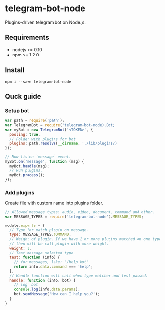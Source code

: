 # telegram-bot-node
Plugins-driven telegram bot on Node.js.

## Requirements
* nodejs >= 0.10
* npm >= 1.2.0

## Install
```
npm i --save telegram-bot-node
```

## Quck guide
### Setup bot
```js
var path = require('path');
var TelegramBot = require('telegram-bot-node).Bot;
var myBot = new TelegramBot('<TOKEN>', {
  pooling: true,
  // Folder with plugins for bot
  plugins: path.resolve(__dirname, './lib/plugins/)
});

// Now listen `message` event.
myBot.on('message', function (msg) {
  myBot.handle(msg);
  // Run plugins.
  myBot.process();
});
```

### Add plugins
Create file with custom name into plugins folder.
```js
// Allowed message types: audio, video, document, command and other.
var MESSAGE_TYPES = require('telegram-bot-node').MESSAGE_TYPES;

module.exports = {
  // Type for match plugin on message.
  type: MESSAGE_TYPES.COMMAND,
  // Weight of plugin. If we have 2 or more plugins matched on one type, 
  // then will be call plugin with more weight.
  weight: 1,
  // Test message selected type.
  test: function (info) {
    // for messages, like: "/help bot"
    return info.data.command === 'help';
  },
  // Handle function will call when type matcher and test passed.
  handle: function (info, bot) {
    // log: bot
    console.log(info.data.params);
    bot.sendMessage('How can I help you?');
  }
}
```
